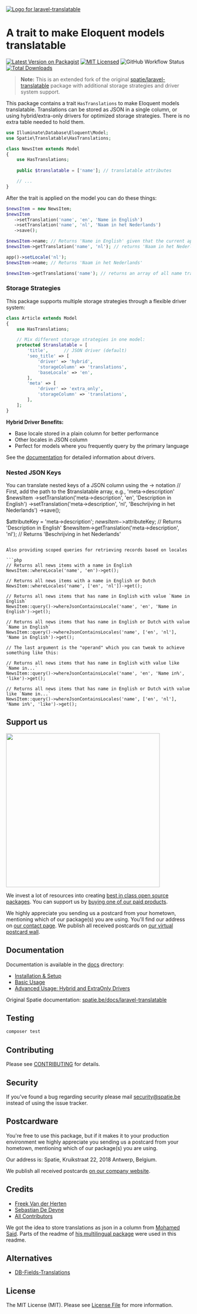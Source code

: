 <div align="left">
    <a href="https://spatie.be/open-source?utm_source=github&utm_medium=banner&utm_campaign=laravel-translatable">
      <picture>
        <source media="(prefers-color-scheme: dark)" srcset="https://spatie.be/packages/header/laravel-translatable/html/dark.webp">
        <img alt="Logo for laravel-translatable" src="https://spatie.be/packages/header/laravel-translatable/html/light.webp">
      </picture>
    </a>

<h1>A trait to make Eloquent models translatable</h1>

[![Latest Version on Packagist](https://img.shields.io/packagist/v/spatie/laravel-translatable.svg?style=flat-square)](https://packagist.org/packages/spatie/laravel-translatable)
[![MIT Licensed](https://img.shields.io/badge/license-MIT-brightgreen.svg?style=flat-square)](LICENSE.md)
![GitHub Workflow Status](https://img.shields.io/github/actions/workflow/status/spatie/laravel-translatable/run-tests.yml)
[![Total Downloads](https://img.shields.io/packagist/dt/spatie/laravel-translatable.svg?style=flat-square)](https://packagist.org/packages/spatie/laravel-translatable)

</div>

> **Note:** This is an extended fork of the original [spatie/laravel-translatable](https://github.com/spatie/laravel-translatable) package with additional storage strategies and driver system support.

This package contains a trait `HasTranslations` to make Eloquent models translatable. Translations can be stored as JSON in a single column, or using hybrid/extra-only drivers for optimized storage strategies. There is no extra table needed to hold them.

```php
use Illuminate\Database\Eloquent\Model;
use Spatie\Translatable\HasTranslations;

class NewsItem extends Model
{
    use HasTranslations;
    
    public $translatable = ['name']; // translatable attributes

    // ...
}
```

After the trait is applied on the model you can do these things:

```php
$newsItem = new NewsItem;
$newsItem
   ->setTranslation('name', 'en', 'Name in English')
   ->setTranslation('name', 'nl', 'Naam in het Nederlands')
   ->save();

$newsItem->name; // Returns 'Name in English' given that the current app locale is 'en'
$newsItem->getTranslation('name', 'nl'); // returns 'Naam in het Nederlands'

app()->setLocale('nl');
$newsItem->name; // Returns 'Naam in het Nederlands'

$newsItem->getTranslations('name'); // returns an array of all name translations
```

### Storage Strategies

This package supports multiple storage strategies through a flexible driver system:

```php
class Article extends Model
{
    use HasTranslations;

    // Mix different storage strategies in one model:
    protected $translatable = [
        'title',      // JSON driver (default)
        'seo_title' => [
            'driver' => 'hybrid',
            'storageColumn' => 'translations',
            'baseLocale' => 'en',
        ],
        'meta' => [
            'driver' => 'extra_only',
            'storageColumn' => 'translations',
        ],
    ];
}
```

**Hybrid Driver Benefits:**
- Base locale stored in a plain column for better performance
- Other locales in JSON column
- Perfect for models where you frequently query by the primary language

See the [documentation](docs/advanced-usage/hybrid-and-extra-only-drivers.md) for detailed information about drivers.

### Nested JSON Keys

You can translate nested keys of a JSON column using the -> notation
// First, add the path to the $translatable array, e.g., 'meta->description'
$newsItem
   ->setTranslation('meta->description', 'en', 'Description in English')
   ->setTranslation('meta->description', 'nl', 'Beschrijving in het Nederlands')
   ->save();

$attributeKey = 'meta->description';
$newsItem->$attributeKey; // Returns 'Description in English'
$newsItem->getTranslation('meta->description', 'nl'); // Returns 'Beschrijving in het Nederlands'
```

Also providing scoped queries for retrieving records based on locales

```php
// Returns all news items with a name in English
NewsItem::whereLocale('name', 'en')->get();

// Returns all news items with a name in English or Dutch
NewsItem::whereLocales('name', ['en', 'nl'])->get();

// Returns all news items that has name in English with value `Name in English` 
NewsItem::query()->whereJsonContainsLocale('name', 'en', 'Name in English')->get();

// Returns all news items that has name in English or Dutch with value `Name in English` 
NewsItem::query()->whereJsonContainsLocales('name', ['en', 'nl'], 'Name in English')->get();

// The last argument is the "operand" which you can tweak to achieve something like this:

// Returns all news items that has name in English with value like `Name in...` 
NewsItem::query()->whereJsonContainsLocale('name', 'en', 'Name in%', 'like')->get();

// Returns all news items that has name in English or Dutch with value like `Name in...` 
NewsItem::query()->whereJsonContainsLocales('name', ['en', 'nl'], 'Name in%', 'like')->get();
```

## Support us

[<img src="https://github-ads.s3.eu-central-1.amazonaws.com/laravel-translatable.jpg?t=1" width="419px" />](https://spatie.be/github-ad-click/laravel-translatable)

We invest a lot of resources into creating [best in class open source packages](https://spatie.be/open-source). You can support us by [buying one of our paid products](https://spatie.be/open-source/support-us).

We highly appreciate you sending us a postcard from your hometown, mentioning which of our package(s) you are using. You'll find our address on [our contact page](https://spatie.be/about-us). We publish all received postcards on [our virtual postcard wall](https://spatie.be/open-source/postcards).

## Documentation

Documentation is available in the [docs](docs/) directory:

- [Installation & Setup](docs/installation-setup.md)
- [Basic Usage](docs/basic-usage/getting-translations.md)
- [Advanced Usage: Hybrid and ExtraOnly Drivers](docs/advanced-usage/hybrid-and-extra-only-drivers.md)

Original Spatie documentation: [spatie.be/docs/laravel-translatable](https://spatie.be/docs/laravel-translatable)

## Testing

```bash
composer test
```

## Contributing

Please see [CONTRIBUTING](https://github.com/spatie/.github/blob/main/CONTRIBUTING.md) for details.

## Security

If you've found a bug regarding security please mail [security@spatie.be](mailto:security@spatie.be) instead of using the issue tracker.

## Postcardware

You're free to use this package, but if it makes it to your production environment we highly appreciate you sending us a postcard from your hometown, mentioning which of our package(s) you are using.

Our address is: Spatie, Kruikstraat 22, 2018 Antwerp, Belgium.

We publish all received postcards [on our company website](https://spatie.be/en/opensource/postcards).

## Credits

- [Freek Van der Herten](https://github.com/freekmurze)
- [Sebastian De Deyne](https://github.com/sebastiandedeyne)
- [All Contributors](../../contributors)

We got the idea to store translations as json in a column from [Mohamed Said](https://github.com/themsaid). Parts of the readme of [his multilingual package](https://github.com/themsaid/laravel-multilingual) were used in this readme.

## Alternatives

- [DB-Fields-Translations](https://github.com/Afzaal565/DB-Fields-Translations)

## License

The MIT License (MIT). Please see [License File](LICENSE.md) for more information.
